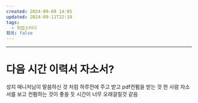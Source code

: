 ```yaml
---
created: 2024-09-09 14:05
updated: 2024-09-11T22:19
tags:
  - 취업스터디
회의: false
---
```











---
# 다음 시간 이력서 자소서?
성지 매니저님이 말씀하신 것 처럼 하루전에 주고 받고 pdf컨펌을 받는 것
한 사람 자소서를 보고 컨펌하는 것이 좋을 듯 시간이 너무 오래걸릴것 같음


